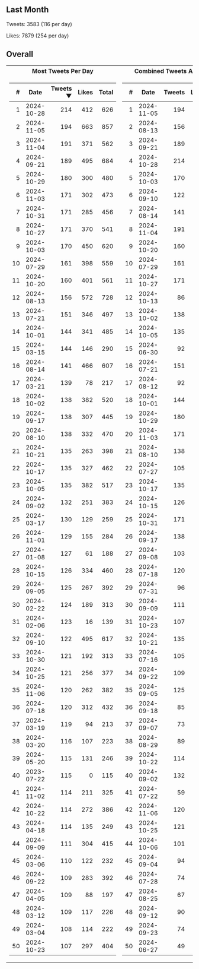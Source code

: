 ## Last Month
Tweets: 3583 (116 per day)

Likes: 7879 (254 per day)

## Overall
<table>
<tr><th>Most Tweets Per Day</th><th>Combined Tweets And Likes</th></tr><tr><td>


|#|Date|Tweets ▼|Likes|Total|
|--:|--|--:|--:|--:|
|1|2024-10-28|214|412|626|
|2|2024-11-05|194|663|857|
|3|2024-11-04|191|371|562|
|4|2024-09-21|189|495|684|
|5|2024-10-29|180|300|480|
|6|2024-11-03|171|302|473|
|7|2024-10-31|171|285|456|
|8|2024-10-27|171|370|541|
|9|2024-10-03|170|450|620|
|10|2024-07-29|161|398|559|
|11|2024-10-20|160|401|561|
|12|2024-08-13|156|572|728|
|13|2024-07-21|151|346|497|
|14|2024-10-01|144|341|485|
|15|2024-03-15|144|146|290|
|16|2024-08-14|141|466|607|
|17|2024-03-21|139|78|217|
|18|2024-10-02|138|382|520|
|19|2024-09-17|138|307|445|
|20|2024-08-10|138|332|470|
|21|2024-10-21|135|263|398|
|22|2024-10-17|135|327|462|
|23|2024-10-05|135|382|517|
|24|2024-09-02|132|251|383|
|25|2024-03-17|130|129|259|
|26|2024-11-01|129|155|284|
|27|2024-01-08|127|61|188|
|28|2024-10-15|126|334|460|
|29|2024-09-05|125|267|392|
|30|2024-02-22|124|189|313|
|31|2024-02-06|123|16|139|
|32|2024-09-10|122|495|617|
|33|2024-10-30|121|192|313|
|34|2024-10-25|121|256|377|
|35|2024-11-06|120|262|382|
|36|2024-07-18|120|312|432|
|37|2024-03-19|119|94|213|
|38|2024-03-20|116|107|223|
|39|2024-05-20|115|131|246|
|40|2023-07-22|115|0|115|
|41|2024-11-02|114|211|325|
|42|2024-10-22|114|272|386|
|43|2024-04-18|114|135|249|
|44|2024-09-09|111|304|415|
|45|2024-03-06|110|122|232|
|46|2024-09-22|109|283|392|
|47|2024-04-05|109|88|197|
|48|2024-03-12|109|117|226|
|49|2024-03-04|108|114|222|
|50|2024-10-23|107|297|404|

</td><td>


|#|Date|Tweets|Likes|Total ▼|
|--:|--|--:|--:|--:|
|1|2024-11-05|194|663|857|
|2|2024-08-13|156|572|728|
|3|2024-09-21|189|495|684|
|4|2024-10-28|214|412|626|
|5|2024-10-03|170|450|620|
|6|2024-09-10|122|495|617|
|7|2024-08-14|141|466|607|
|8|2024-11-04|191|371|562|
|9|2024-10-20|160|401|561|
|10|2024-07-29|161|398|559|
|11|2024-10-27|171|370|541|
|12|2024-10-13|86|438|524|
|13|2024-10-02|138|382|520|
|14|2024-10-05|135|382|517|
|15|2024-06-30|92|413|505|
|16|2024-07-21|151|346|497|
|17|2024-08-12|92|404|496|
|18|2024-10-01|144|341|485|
|19|2024-10-29|180|300|480|
|20|2024-11-03|171|302|473|
|21|2024-08-10|138|332|470|
|22|2024-07-27|105|359|464|
|23|2024-10-17|135|327|462|
|24|2024-10-15|126|334|460|
|25|2024-10-31|171|285|456|
|26|2024-09-17|138|307|445|
|27|2024-09-08|103|341|444|
|28|2024-07-18|120|312|432|
|29|2024-07-31|96|325|421|
|30|2024-09-09|111|304|415|
|31|2024-10-23|107|297|404|
|32|2024-10-21|135|263|398|
|33|2024-07-16|105|292|397|
|34|2024-09-22|109|283|392|
|35|2024-09-05|125|267|392|
|36|2024-09-18|85|305|390|
|37|2024-09-07|73|316|389|
|38|2024-08-29|89|299|388|
|39|2024-10-22|114|272|386|
|40|2024-09-02|132|251|383|
|41|2024-07-22|59|324|383|
|42|2024-11-06|120|262|382|
|43|2024-10-25|121|256|377|
|44|2024-10-06|101|271|372|
|45|2024-09-04|94|270|364|
|46|2024-07-28|74|288|362|
|47|2024-08-25|67|294|361|
|48|2024-09-12|90|264|354|
|49|2024-09-23|74|273|347|
|50|2024-06-27|49|294|343|

</td><tr>
</table>


